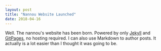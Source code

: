 ```yaml
---
layout: post
title: "Nannou Website Launched"
date: 2018-04-16
---
```


Well. The nannou's website has been born. Powered by only [Jekyll](http://jekyllrb.com) and [GitPages](https://pages.github.com/), no hosting required. I can also use Markdown to author posts. It actually is a lot easier than I thought it was going to be.
